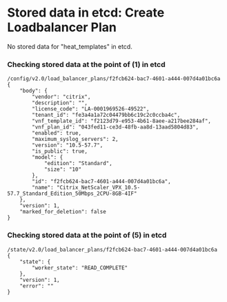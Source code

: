# Stored data in etcd: Create Loadbalancer Plan

No stored data for "heat_templates" in etcd.

### Checking stored data at the point of (1) in etcd

```
/config/v2.0/load_balancer_plans/f2fcb624-bac7-4601-a444-007d4a01bc6a
{
    "body": {
        "vendor": "citrix", 
        "description": "", 
        "license_code": "LA-0001969526-49522", 
        "tenant_id": "fe3a4a1a72c04479bb6c19c2c0ccba4c", 
        "vnf_template_id": "f2123d79-e953-4b61-8aee-a217bee284af", 
        "vnf_plan_id": "043fed11-ce3d-48fb-aa8d-13aad5804d83", 
        "enabled": true, 
        "maximum_syslog_servers": 2, 
        "version": "10.5-57.7", 
        "is_public": true, 
        "model": {
            "edition": "Standard", 
            "size": "10"
        }, 
        "id": "f2fcb624-bac7-4601-a444-007d4a01bc6a", 
        "name": "Citrix_NetScaler_VPX_10.5-57.7_Standard_Edition_50Mbps_2CPU-8GB-4IF"
    }, 
    "version": 1, 
    "marked_for_deletion": false
}
```

### Checking stored data at the point of (5) in etcd

```
/state/v2.0/load_balancer_plans/f2fcb624-bac7-4601-a444-007d4a01bc6a
{
    "state": {
        "worker_state": "READ_COMPLETE"
    }, 
    "version": 1, 
    "error": ""
}
```
